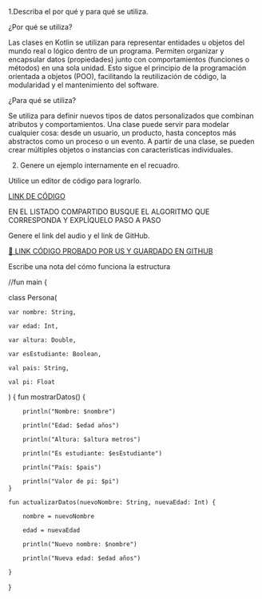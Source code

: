 1.Describa el por qué y para qué se utiliza.

¿Por qué se utiliza?

Las clases en Kotlin se utilizan para representar entidades u objetos del mundo real o lógico dentro de un programa. Permiten organizar y encapsular datos (propiedades) junto con comportamientos (funciones o métodos) en una sola unidad. Esto sigue el principio de la programación orientada a objetos (POO), facilitando la reutilización de código, la modularidad y el mantenimiento del software.

¿Para qué se utiliza?

Se utiliza para definir nuevos tipos de datos personalizados que combinan atributos y comportamientos. Una clase puede servir para modelar cualquier cosa: desde un usuario, un producto, hasta conceptos más abstractos como un proceso o un evento. A partir de una clase, se pueden crear múltiples objetos o instancias con características individuales.

2. Genere un ejemplo internamente en el recuadro.

Utilice un editor de código para lograrlo.

[LINK DE CÓDIGO](https://pl.kotl.in/lMbP4-IVC)

EN EL LISTADO COMPARTIDO BUSQUE EL ALGORITMO QUE CORRESPONDA Y EXPLÍQUELO PASO A PASO

Genere el link del audio y el link de GitHub.

[🔗 LINK CÓDIGO PROBADO POR US Y GUARDADO EN GITHUB](https://github.com/tu-usuario/tu-repo)

Escribe una nota del cómo funciona la estructura

//fun main {

class Persona(

    var nombre: String,
    
    var edad: Int,
    
    var altura: Double,
    
    var esEstudiante: Boolean,
    
    val pais: String,
    
    val pi: Float
)
{
    fun mostrarDatos() {
    
        println("Nombre: $nombre")
        
        println("Edad: $edad años")
        
        println("Altura: $altura metros")
        
        println("Es estudiante: $esEstudiante")
        
        println("País: $pais")
        
        println("Valor de pi: $pi")
    }
    
    fun actualizarDatos(nuevoNombre: String, nuevaEdad: Int) {
    
        nombre = nuevoNombre
        
        edad = nuevaEdad
        
        println("Nuevo nombre: $nombre")
        
        println("Nueva edad: $edad años")
        
    }
}
